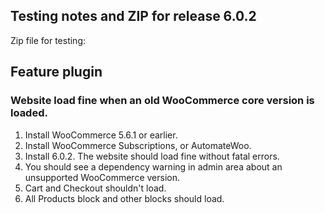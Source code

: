 ## Testing notes and ZIP for release 6.0.2

Zip file for testing:

## Feature plugin

### Website load fine when an old WooCommerce core version is loaded.

1. Install WooCommerce 5.6.1 or earlier.
2. Install WooCommerce Subscriptions, or AutomateWoo.
3. Install 6.0.2. The website should load fine without fatal errors.
4. You should see a dependency warning in admin area about an unsupported WooCommerce version.
5. Cart and Checkout shouldn't load.
6. All Products block and other blocks should load.